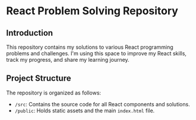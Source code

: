 # React Problem Solving Repository

## Introduction

This repository contains my solutions to various React programming problems and challenges. I'm using this space to improve my React skills, track my progress, and share my learning journey.

## Project Structure

The repository is organized as follows:

- `/src`: Contains the source code for all React components and solutions.
- `/public`: Holds static assets and the main `index.html` file.
